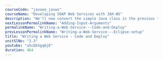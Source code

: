 ```yaml
---
courseCode: "javaee_jaxws"
courseName: "Developing SOAP Web Services with JAX-WS"
description: "We'll now convert the simple Java class in the previous tutorial into a web service, deploy it to Glassfish, and test it by submitting a SOAP request to get a SOAP response."
nextLessonPermalinkName: "Adding-Input-Arguments"
permalinkName: "Writing-a-Web-Service---Code-and-Deploy"
prevLessonPermalinkName: "Writing-a-Web-Service---Eclipse-setup"
title: "Writing a Web Service - Code and Deploy"
unitSlNo: "2.3"
youtube: "u5cQkVgq6jE"
duration: 464
---
```

